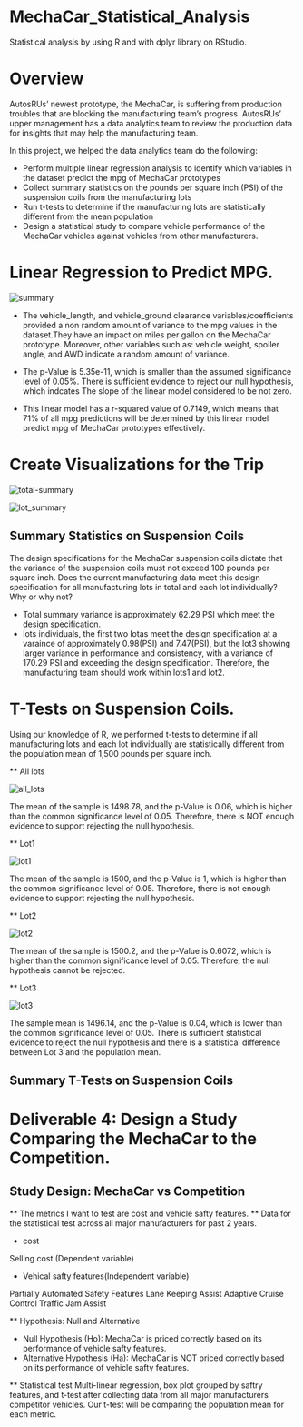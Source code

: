 # MechaCar_Statistical_Analysis 
Statistical analysis by using R and with dplyr library on RStudio. 

# Overview

AutosRUs’ newest prototype, the MechaCar, is suffering from production troubles that are blocking the manufacturing team’s progress. AutosRUs’ upper management has a data analytics team to review the production data for insights that may help the manufacturing team.

In this project, we helped the data analytics team do the following:

- Perform multiple linear regression analysis to identify which variables in the dataset predict the mpg of MechaCar prototypes
- Collect summary statistics on the pounds per square inch (PSI) of the suspension coils from the manufacturing lots
- Run t-tests to determine if the manufacturing lots are statistically different from the mean population
- Design a statistical study to compare vehicle performance of the MechaCar vehicles against vehicles from other manufacturers. 

# Linear Regression to Predict MPG.

![summary](https://user-images.githubusercontent.com/92646311/180630437-b72f1f3f-7316-4013-8049-56d69f39dd46.png)


- The vehicle_length, and vehicle_ground clearance variables/coefficients provided a non random amount of variance to the mpg values in the dataset.They have an  impact on miles per gallon on the MechaCar prototype. Moreover, other variables such as:  vehicle weight, spoiler angle, and AWD  indicate a random amount of variance. 

- The p-Value is 5.35e-11, which is  smaller than the assumed significance level of 0.05%. There is sufficient evidence to reject our null hypothesis, which indcates The slope of the linear model considered to be not zero.

- This linear model has a r-squared value of 0.7149, which means that 71% of all mpg predictions will be determined by this linear model predict mpg of MechaCar prototypes effectively.

# Create Visualizations for the Trip

![total-summary](https://user-images.githubusercontent.com/92646311/180630621-f35296ff-db8d-4c42-b683-4514b633b2ea.png)

![lot_summary](https://user-images.githubusercontent.com/92646311/180630627-e38a3c4d-fcd1-4f61-9905-d36b7108c759.png)

## Summary Statistics on Suspension Coils

The design specifications for the MechaCar suspension coils dictate that the variance of the suspension coils must not exceed 100 pounds per square inch. Does the current manufacturing data meet this design specification for all manufacturing lots in total and each lot individually? Why or why not?

- Total summary variance is approximately 62.29 PSI which meet the design specification.
- lots individuals, the first two lotas meet the design specification at a varaince of approximately 0.98(PSI) and 7.47(PSI), but the  lot3 showing larger variance in performance and consistency, with a variance of 170.29 PSI and exceeding the design specification. Therefore, the manufacturing team should work within lots1 and lot2.


#  T-Tests on Suspension Coils.
Using our knowledge of R, we performed t-tests to determine if all manufacturing lots and each lot individually are statistically different from the population mean of 1,500 pounds per square inch.

** All lots

![all_lots](https://user-images.githubusercontent.com/92646311/180630684-147fe8d9-7e3a-4b40-9e51-d5a58e9f1a69.png)

 The mean of the sample is 1498.78, and the p-Value is 0.06,  which is higher than the common significance level of 0.05. Therefore, there is NOT enough evidence to support rejecting the null hypothesis.

** Lot1

![lot1](https://user-images.githubusercontent.com/92646311/180630698-30f2446c-8d9f-4222-b56a-d74b54081b5d.png)

The mean of the sample is 1500, and the p-Value is 1,  which is higher than the common significance level of 0.05. Therefore, there is not enough evidence to support rejecting the null hypothesis.

** Lot2

![lot2](https://user-images.githubusercontent.com/92646311/180630718-e9618f94-42b0-4f93-a854-808e329bf622.png)

The mean of the sample is 1500.2, and the p-Value is 0.6072,  which is higher than the common significance level of 0.05. Therefore, the null hypothesis cannot be rejected.

** Lot3

![lot3](https://user-images.githubusercontent.com/92646311/180630725-5a4ecb38-7bad-48a2-b205-e915cc486909.png)

 The sample mean is 1496.14, and the p-Value is 0.04, which is lower than the common significance level of 0.05. There is sufficient statistical evidence to reject  the null hypothesis and there is a statistical difference between Lot 3 and the population mean.
## Summary T-Tests on Suspension Coils

# Deliverable 4: Design a Study Comparing the MechaCar to the Competition.
## Study Design: MechaCar vs Competition

** The metrics I want to test are cost and vehicle safty features.
** Data for the statistical test across all major manufacturers for past 2 years.
- cost

Selling cost (Dependent variable)

-  Vehical safty features(Independent variable)

Partially Automated Safety Features
Lane Keeping Assist
Adaptive Cruise Control
Traffic Jam Assist

** Hypothesis: Null and Alternative
- Null Hypothesis (Ho): MechaCar is priced correctly based on its performance of vehicle safty features.
- Alternative Hypothesis (Ha): MechaCar is NOT priced correctly based on its  performance of vehicle safty features.

** Statistical test
Multi-linear regression, box plot grouped by saftry features, and t-test after collecting data from  all major manufacturers competitor vehicles. Our t-test will be comparing the population mean for each metric.
